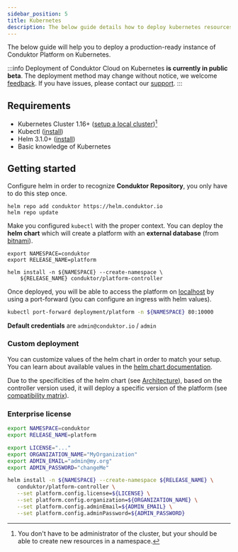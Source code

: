 ```yaml
---
sidebar_position: 5
title: Kubernetes
description: The below guide details how to deploy kubernetes resources to run Conduktor Platform.
---
```


The below guide will help you to deploy a production-ready instance of Conduktor Platform on
Kubernetes.

:::info
Deployment of Conduktor Cloud on Kubernetes **is currently in public beta**. The deployment method may
change without notice, we welcome [feedback](https://product.conduktor.help/c/55-helm-chart). If you
have issues, please contact our [support](https://www.conduktor.io/contact/support/).
:::

## Requirements

* Kubernetes Cluster 1.16+ ([setup a local cluster](https://k3d.io/v5.4.9/#installation))[^1]
* Kubectl ([install](https://kubernetes.io/docs/tasks/tools/#kubectl))
* Helm 3.1.0+ ([install](https://helm.sh/docs/intro/install/))
* Basic knowledge of Kubernetes

## Getting started

Configure helm in order to recognize **Conduktor Repository**, you only have to do this step once.

```shell
helm repo add conduktor https://helm.conduktor.io
helm repo update
```

Make you configured `kubectl` with the proper context. You can deploy the **helm chart** which will create
a platform with an **external database** 
(from [bitnami](https://github.com/bitnami/charts/tree/main/bitnami/postgresql)).

```shell
export NAMESPACE=conduktor
export RELEASE_NAME=platform

helm install -n ${NAMESPACE} --create-namespace \
    ${RELEASE_NAME} conduktor/platform-controller
```

Once deployed, you will be able to access the platform on [localhost](localhost) by using a port-forward (you can configure an ingress with helm values).

```bash
kubectl port-forward deployment/platform -n ${NAMESPACE} 80:10000
```

**Default credentials** are `admin@conduktor.io` / `admin`

### Custom deployment

You can customize values of the helm chart in order to match your setup. You can learn about
available values in the [helm chart documentation](https://helm.conduktor.io/platform-controller/#parameters).

Due to the specificities of the helm chart (see 
[Architecture](https://helm.conduktor.io/platform-controller/#architecture)), based on the controller 
version used, it will deploy a specific version of the platform 
(see [compatibility matrix](https://helm.conduktor.io/platform-controller/#versions-matrix)).

### Enterprise license

```bash
export NAMESPACE=conduktor
export RELEASE_NAME=platform

export LICENSE="..."
export ORGANIZATION_NAME="MyOrganization"
export ADMIN_EMAIL="admin@my.org"
export ADMIN_PASSWORD="changeMe"

helm install -n ${NAMESPACE} --create-namespace ${RELEASE_NAME} \
   conduktor/platform-controller \
   --set platform.config.license=${LICENSE} \
   --set platform.config.organization=${ORGANIZATION_NAME} \
   --set platform.config.adminEmail=${ADMIN_EMAIL} \
   --set platform.config.adminPassword=${ADMIN_PASSWORD}
```

[^1]: You don't have to be administrator of the cluster, but your should be able to create new resources in a namespace.
